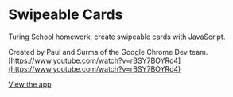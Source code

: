 # Swipeable Cards

Turing School homework, create swipeable cards with JavaScript.

Created by Paul and Surma of the Google Chrome Dev team.  [https://www.youtube.com/watch?v=rBSY7BOYRo4](https://www.youtube.com/watch?v=rBSY7BOYRo4)

[View the app](https://adam-rice.github.io/javascript-swipeable-cards/)
